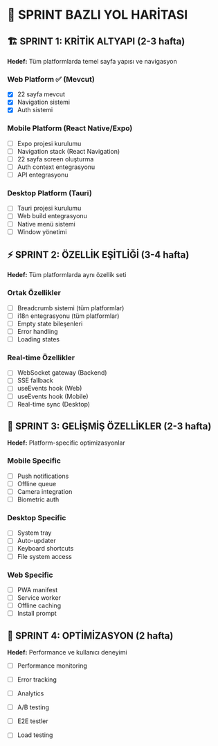 # 🚀 SPRINT BAZLI YOL HARİTASI

## 🏗️ SPRINT 1: KRİTİK ALTYAPI (2-3 hafta)

**Hedef:** Tüm platformlarda temel sayfa yapısı ve navigasyon

### Web Platform ✅ (Mevcut)
- [x] 22 sayfa mevcut
- [x] Navigation sistemi
- [x] Auth sistemi

### Mobile Platform (React Native/Expo)
- [ ] Expo projesi kurulumu
- [ ] Navigation stack (React Navigation)
- [ ] 22 sayfa screen oluşturma
- [ ] Auth context entegrasyonu
- [ ] API entegrasyonu

### Desktop Platform (Tauri)
- [ ] Tauri projesi kurulumu
- [ ] Web build entegrasyonu
- [ ] Native menü sistemi
- [ ] Window yönetimi

## ⚡ SPRINT 2: ÖZELLİK EŞİTLİĞİ (3-4 hafta)

**Hedef:** Tüm platformlarda aynı özellik seti

### Ortak Özellikler
- [ ] Breadcrumb sistemi (tüm platformlar)
- [ ] i18n entegrasyonu (tüm platformlar)
- [ ] Empty state bileşenleri
- [ ] Error handling
- [ ] Loading states

### Real-time Özellikler
- [ ] WebSocket gateway (Backend)
- [ ] SSE fallback
- [ ] useEvents hook (Web)
- [ ] useEvents hook (Mobile)
- [ ] Real-time sync (Desktop)

## 🎨 SPRINT 3: GELİŞMİŞ ÖZELLİKLER (2-3 hafta)

**Hedef:** Platform-specific optimizasyonlar

### Mobile Specific
- [ ] Push notifications
- [ ] Offline queue
- [ ] Camera integration
- [ ] Biometric auth

### Desktop Specific
- [ ] System tray
- [ ] Auto-updater
- [ ] Keyboard shortcuts
- [ ] File system access

### Web Specific
- [ ] PWA manifest
- [ ] Service worker
- [ ] Offline caching
- [ ] Install prompt

## 🚀 SPRINT 4: OPTİMİZASYON (2 hafta)

**Hedef:** Performance ve kullanıcı deneyimi

- [ ] Performance monitoring
- [ ] Error tracking
- [ ] Analytics
- [ ] A/B testing
- [ ] E2E testler
- [ ] Load testing

